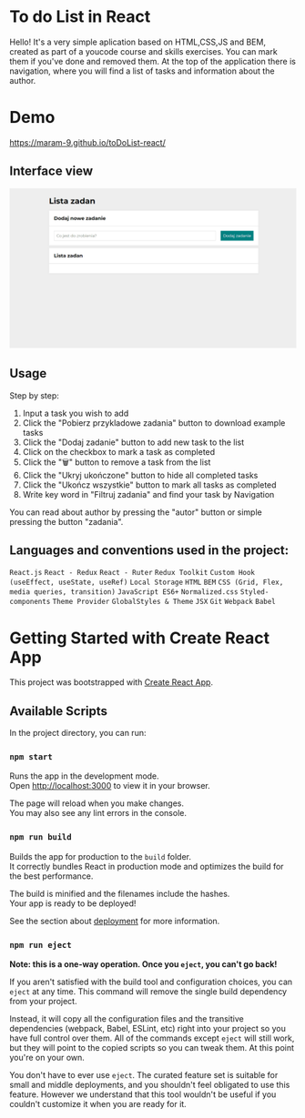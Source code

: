 # To do List in React
Hello!
It's a very simple aplication based on HTML,CSS,JS and BEM, created as part of a youcode course and skills exercises.
You can mark them if you've done and removed them. At the top of the application there is navigation, where you will find a list of tasks and information about the author.

# Demo
https://maram-9.github.io/toDoList-react/

## Interface view
![animation](public/Animation.gif)

## Usage

Step by step:
1. Input a task you wish to add
2. Click the "Pobierz przykladowe zadania" button to download example tasks
3. Click the "Dodaj zadanie" button to add new task to the list
4. Click on the checkbox to mark a task as completed
5. Click the "🗑" button to remove a task from the list
6. Click the "Ukryj ukończone" button to hide all completed tasks
7. Click the "Ukończ wszystkie" button to mark all tasks as completed
8. Write key word in "Filtruj zadania" and find your task by Navigation

You can read about author by pressing the "autor" button or simple pressing the button "zadania".

## Languages and conventions used in the project:
`React.js`
`React - Redux`
`React - Ruter`
`Redux Toolkit`
`Custom Hook (useEffect, useState, useRef)`
`Local Storage`
`HTML`
`BEM`
`CSS (Grid, Flex, media queries, transition)`
`JavaScript ES6+`
`Normalized.css`
`Styled-components`
`Theme Provider`
`GlobalStyles & Theme`
`JSX`
`Git`
`Webpack`
`Babel`



# Getting Started with Create React App

This project was bootstrapped with [Create React App](https://github.com/facebook/create-react-app).

## Available Scripts

In the project directory, you can run:

### `npm start`

Runs the app in the development mode.\
Open [http://localhost:3000](http://localhost:3000) to view it in your browser.

The page will reload when you make changes.\
You may also see any lint errors in the console.

### `npm run build`

Builds the app for production to the `build` folder.\
It correctly bundles React in production mode and optimizes the build for the best performance.

The build is minified and the filenames include the hashes.\
Your app is ready to be deployed!

See the section about [deployment](https://facebook.github.io/create-react-app/docs/deployment) for more information.

### `npm run eject`

**Note: this is a one-way operation. Once you `eject`, you can't go back!**

If you aren't satisfied with the build tool and configuration choices, you can `eject` at any time. This command will remove the single build dependency from your project.

Instead, it will copy all the configuration files and the transitive dependencies (webpack, Babel, ESLint, etc) right into your project so you have full control over them. All of the commands except `eject` will still work, but they will point to the copied scripts so you can tweak them. At this point you're on your own.

You don't have to ever use `eject`. The curated feature set is suitable for small and middle deployments, and you shouldn't feel obligated to use this feature. However we understand that this tool wouldn't be useful if you couldn't customize it when you are ready for it.